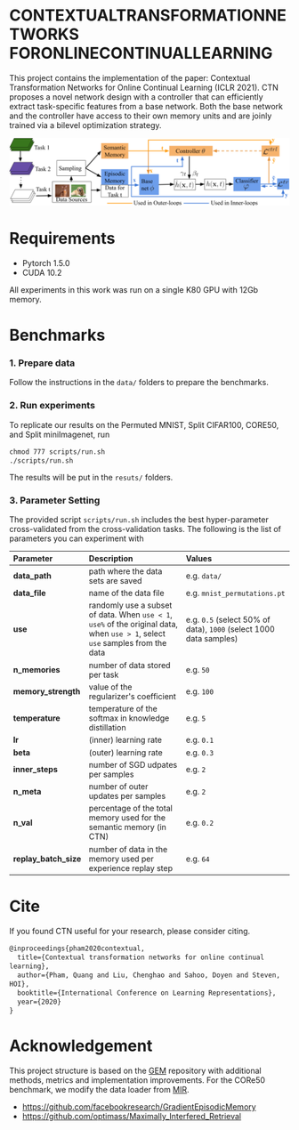 # CONTEXTUALTRANSFORMATIONNETWORKS FORONLINECONTINUALLEARNING

This project contains the implementation of the paper: Contextual Transformation Networks for Online Continual Learning (ICLR 2021). 
CTN proposes a novel network design with a controller that can efficiently extract task-specific features from a base network. Both the base network and the controller have access to their own memory units and are joinly trained via a bilevel optimization strategy.

![CTN](CTN-framework.png)

# Requirements
- Pytorch 1.5.0
- CUDA 10.2

All experiments in this work was run on a single K80 GPU with 12Gb memory.

# Benchmarks
### 1. Prepare data
Follow the instructions in the `data/` folders to prepare the benchmarks.

### 2. Run experiments
To replicate our results on the Permuted MNIST, Split CIFAR100, CORE50, and Split miniImagenet, run
```
chmod 777 scripts/run.sh
./scripts/run.sh
```

The results will be put in the `resuts/` folders.

### 3. Parameter Setting
The provided script `scripts/run.sh` includes the best hyper-parameter cross-validated from the cross-validation tasks. The following is the list of parameters you can experiment with

| Parameter           | Description                                                  | Values |
| :------------------ | :----------------------------------------------------------- | :-------------------------------------------------------- |
| **data_path** | path where the data sets are saved | e.g. `data/` |
| **data_file** | name of the data file | e.g. `mnist_permutations.pt` |
| **use** | randomly use a subset of data. When `use < 1`, `use%` of the original data, when `use > 1`, select `use` samples from the data | e.g. `0.5` (select 50% of data), `1000` (select 1000 data samples) |
|**n_memories**| number of data stored per task | e.g. `50` |
|**memory_strength**| value of the regularizer's coefficient | e.g. `100` |
|**temperature**| temperature of the softmax in knowledge distillation | e.g. `5`|
|**lr**| (inner) learning rate | e.g. `0.1` |
|**beta**| (outer) learning rate  | e.g. `0.3` |
|**inner_steps**| number of SGD udpates per samples | e.g. `2` | 
|**n_meta**| number of outer updates per samples | e.g. `2` |
|**n_val**| percentage of the total memory used for the semantic memory (in CTN) | e.g. `0.2` | 
|**replay_batch_size**| number of data in the memory used per experience replay step | e.g. `64` | 

# Cite
If you found CTN useful for your research, please consider citing.
```
@inproceedings{pham2020contextual,
  title={Contextual transformation networks for online continual learning},
  author={Pham, Quang and Liu, Chenghao and Sahoo, Doyen and Steven, HOI},
  booktitle={International Conference on Learning Representations},
  year={2020}
}
```

# Acknowledgement
This project structure is based on the [GEM](https://github.com/facebookresearch/GradientEpisodicMemory) repository with additional methods, metrics and implementation improvements. For the CORe50 benchmark, we modify the data loader from [MIR](https://github.com/optimass/Maximally_Interfered_Retrieval).
* https://github.com/facebookresearch/GradientEpisodicMemory
* https://github.com/optimass/Maximally_Interfered_Retrieval
